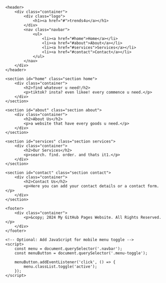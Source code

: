 
<html lang="en">

<head>
    <meta charset="UTF-8">
    <meta name="viewport" content="width=device-width, initial-scale=1.0">
    <meta http-equiv="X-UA-Compatible" content="ie=edge">
    <title>trends4u</title>
    <link rel="stylesheet" href="style.css">
    <link href="https://fonts.googleapis.com/css2?family=Roboto:wght@400;500&display=swap" rel="stylesheet">
</head>

<body>

    <header>
        <div class="container">
            <div class="logo">
                <h1><a href="#">trends4u</a></h1>
            </div>
            <nav class="navbar">
                <ul>
                    <li><a href="#home">Home</a></li>
                    <li><a href="#about">About</a></li>
                    <li><a href="#services">Services</a></li>
                    <li><a href="#contact">Contact</a></li>
                </ul>
            </nav>
        </div>
    </header>

    <section id="home" class="section home">
        <div class="container">
            <h2>find whatever u need!/h2>
            <p>tiktok? insta? even likee! every commence u need.</p>
        </div>
    </section>

    <section id="about" class="section about">
        <div class="container">
            <h2>About Us</h2>
            <p>a website that have every goods u need.</p>
        </div>
    </section>

    <section id="services" class="section services">
        <div class="container">
            <h2>Our Services</h2>
            <p>search. find. order. and thats it1.</p>
        </div>
    </section>

    <section id="contact" class="section contact">
        <div class="container">
            <h2>Contact Us</h2>
            <p>Here you can add your contact details or a contact form.</p>
        </div>
    </section>

    <footer>
        <div class="container">
            <p>&copy; 2024 My GitHub Pages Website. All Rights Reserved.</p>
        </div>
    </footer>

    <!-- Optional: Add JavaScript for mobile menu toggle -->
    <script>
        const menu = document.querySelector('.navbar');
        const menuButton = document.querySelector('.menu-toggle');

        menuButton.addEventListener('click', () => {
            menu.classList.toggle('active');
        });
    </script>

</body>

</html>
